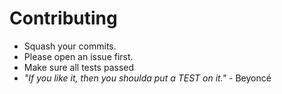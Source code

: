 # Contributing
* Squash your commits.
* Please open an issue first.
* Make sure all tests passed
* _"If you like it, then you shoulda put a TEST on it."_ - Beyoncé
